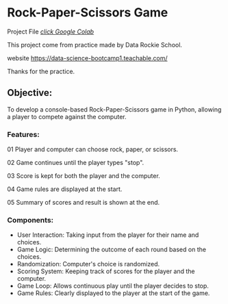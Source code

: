 
# Rock-Paper-Scissors Game

Project File [_click Google Colab_](https://colab.research.google.com/drive/1sYHTe8zRNCESqq8ReOJXEiXB3t4e5y-W?usp=sharing)

This project come from practice made by Data Rockie School.

website https://data-science-bootcamp1.teachable.com/

Thanks for the practice.

## Objective:
To develop a console-based Rock-Paper-Scissors game in Python, allowing a player to compete against the computer.

### Features:
01 Player and computer can choose rock, paper, or scissors.

02 Game continues until the player types "stop".

03 Score is kept for both the player and the computer.

04 Game rules are displayed at the start.

05 Summary of scores and result is shown at the end.

### Components:
- User Interaction: Taking input from the player for their name and choices.
- Game Logic: Determining the outcome of each round based on the choices.
- Randomization: Computer's choice is randomized.
- Scoring System: Keeping track of scores for the player and the computer.
- Game Loop: Allows continuous play until the player decides to stop.
- Game Rules: Clearly displayed to the player at the start of the game.

